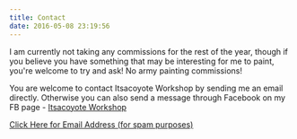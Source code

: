 ```yaml
---
title: Contact
date: 2016-05-08 23:19:56
---
```


I am currently not taking any commissions for the rest of the year, though if you believe you have something that may be interesting for me to paint, you're welcome to try and ask! No army painting commissions!

You are welcome to contact Itsacoyote Workshop by sending me an email directly. Otherwise you can also send a message through Facebook on my FB page - [Itsacoyote Workshop](http://facebook.com/itsacoyoteworkshop)

<div id="contact-panel">
<a href="#" id="access-button">Click Here for Email Address (for spam purposes)</a>
</div>